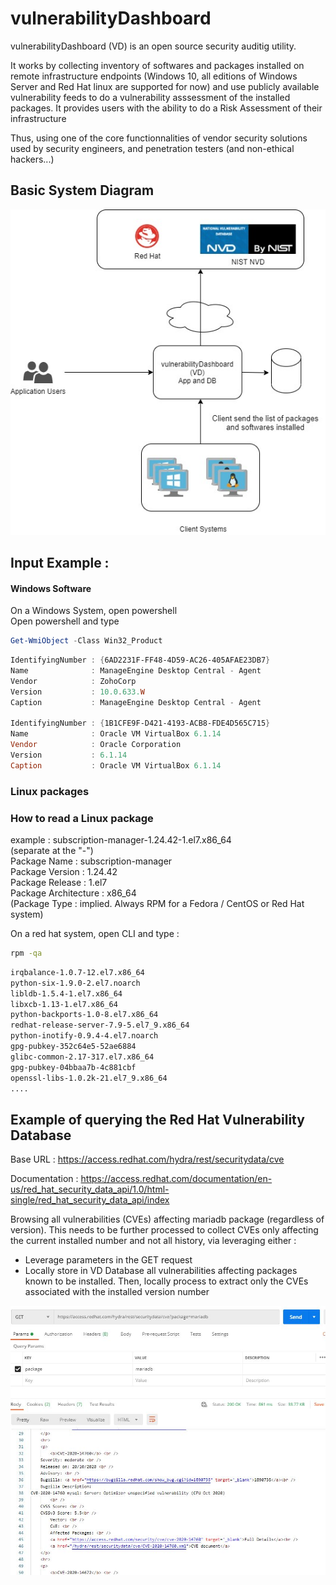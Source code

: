 # vulnerabilityDashboard


vulnerabilityDashboard (VD) is an open source security auditig utility. 

It works by collecting inventory of softwares and packages installed on remote infrastructure endpoints (Windows 10, all editions of Windows Server and
Red Hat linux are supported for now) and use publicly available vulnerability feeds to do a vulnerability asssessment of the installed packages.   It provides users with the ability to do a Risk Assessment of their infrastructure

Thus, using one of the core functionnalities of vendor security solutions used by security engineers, and penetration testers (and non-ethical hackers...)


## Basic System Diagram
<img src ="img/vulnerabilityDashboard.jpg">

## Input Example :


#### Windows Software 
On a Windows System, open powershell  
Open powershell and type   
```powershell
Get-WmiObject -Class Win32_Product
```

```powershell
IdentifyingNumber : {6AD2231F-FF48-4D59-AC26-405AFAE23DB7}
Name              : ManageEngine Desktop Central - Agent
Vendor            : ZohoCorp
Version           : 10.0.633.W
Caption           : ManageEngine Desktop Central - Agent

IdentifyingNumber : {1B1CFE9F-D421-4193-ACB8-FDE4D565C715}
Name              : Oracle VM VirtualBox 6.1.14
Vendor            : Oracle Corporation
Version           : 6.1.14
Caption           : Oracle VM VirtualBox 6.1.14
```
### Linux packages 

### How to read a Linux package
example : subscription-manager-1.24.42-1.el7.x86_64  
(separate at the "-")  
Package Name : subscription-manager  
Package Version : 1.24.42  
Package Release : 1.el7  
Package Architecture : x86_64  
(Package Type : implied. Always RPM for a Fedora / CentOS or Red Hat system)  


On a red hat system, open CLI and type :
```bash
rpm -qa 
```
```bash
irqbalance-1.0.7-12.el7.x86_64
python-six-1.9.0-2.el7.noarch
libldb-1.5.4-1.el7.x86_64
libxcb-1.13-1.el7.x86_64
python-backports-1.0-8.el7.x86_64
redhat-release-server-7.9-5.el7_9.x86_64
python-inotify-0.9.4-4.el7.noarch
gpg-pubkey-352c64e5-52ae6884
glibc-common-2.17-317.el7.x86_64
gpg-pubkey-04bbaa7b-4c881cbf
openssl-libs-1.0.2k-21.el7_9.x86_64
....
```

## Example of querying the Red Hat Vulnerability Database
Base URL : https://access.redhat.com/hydra/rest/securitydata/cve

Documentation : https://access.redhat.com/documentation/en-us/red_hat_security_data_api/1.0/html-single/red_hat_security_data_api/index

Browsing all vulnerabilities (CVEs) affecting mariadb package (regardless of version).
This needs to be further processed to collect CVEs only affecting the current installed number and not all history, via leveraging either :
- Leverage parameters in the GET request
- Locally store in VD Database all vulnerabilities affecting packages known to be installed. Then, locally process to extract only the CVEs associated with the installed version number


<img src ="img/example-get-redh-hat-vulnerabilities-by-pkg.jpg">
